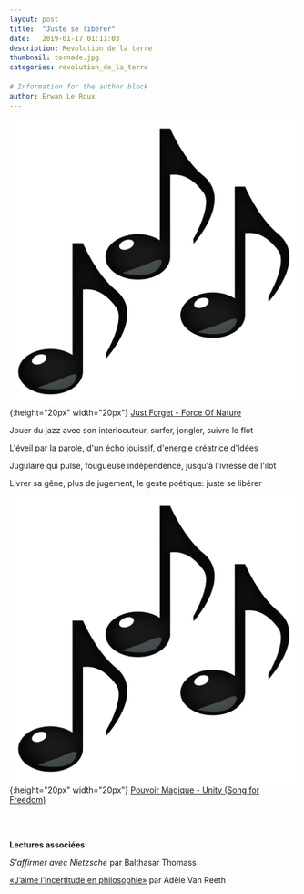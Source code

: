 ```yaml
---
layout: post
title:  "Juste se libérer"
date:   2019-01-17 01:11:03
description: Revolution de la terre
thumbnail: tornade.jpg
categories: revolution_de_la_terre

# Information for the author block
author: Erwan Le Roux
---
```





![](/assets/img/notes.png){:height="20px" width="20px"} [Just Forget - Force Of Nature][link1] 

Jouer du jazz avec son interlocuteur, surfer, jongler, suivre le flot

L'éveil par la parole, d'un écho jouissif,  d'energie créatrice d'idées

Jugulaire qui pulse,  fougueuse indépendence,  jusqu'à l'ivresse de l'ilot

Livrer sa gêne, plus de jugement, le geste poétique: juste se libérer

![](/assets/img/notes.png){:height="20px" width="20px"} [Pouvoir Magique - Unity (Song for Freedom)][link2] 

[link1]: https://www.youtube.com/watch?v=PqeY2mEfNMk
[link2]: https://www.youtube.com/watch?v=_dKxbaDMpdM


<br/>
<br/>


**Lectures associées**: 

_S'affirmer avec Nietzsche_ par Balthasar Thomass

[«J’aime l’incertitude en philosophie»][link3] par Adèle Van Reeth

[link3]:http://iphilo.fr/2018/11/25/adele-van-reeth-jaime-lincertitude-en-philosophie-hocine-rahli/?fbclid=IwAR0vKfgSLVi9p4e6FZMJFbsGkLHTO-z7WMBQIZu7G5M9-RZRISPCAQyxbPU
